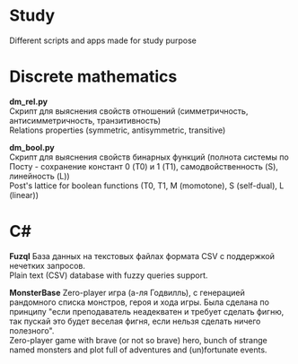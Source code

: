 Study
=====

Different scripts and apps made for study purpose  

Discrete mathematics
====================

**dm_rel.py**  
Скрипт для выяснения свойств отношений (симметричность, антисимметричность, транзитивность)  
Relations properties (symmetric, antisymmetric, transitive)

**dm_bool.py**  
Скрипт для выяснения свойств бинарных функций (полнота системы по Посту - сохранение констант 0 (T0) и 1 (T1), самодвойственность (S), линейность (L))  
Post's lattice for boolean functions (T0, T1, M (momotone), S (self-dual), L (linear))

C#
==

**Fuzql**
База данных на текстовых файлах формата CSV с поддержкой нечетких запросов.  
Plain text (CSV) database with fuzzy queries support.

**MonsterBase**
Zero-player игра (а-ля Годвилль), с генерацией рандомного списка монстров, героя и хода игры. Была сделана по принципу "если преподаватель неадекватен и требует сделать фигню, так пускай это будет веселая фигня, если нельзя сделать ничего полезного".  
Zero-player game with brave (or not so brave) hero, bunch of strange named monsters and plot full of adventures and (un)fortunate events.
